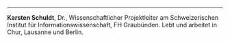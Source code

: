 ---
**Karsten Schuldt**, Dr., Wissenschaftlicher Projektleiter am Schweizerischen Institut für Informationswissenschaft, FH Graubünden. Lebt und arbeitet in Chur, Lausanne und Berlin.